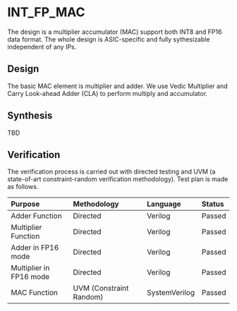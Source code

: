
# INT_FP_MAC

The design is a multiplier accumulator (MAC) support both INT8 and FP16 data format. The whole design is ASIC-specific and fully sythesizable independent of any IPs.


## Design

The basic MAC element is multiplier and adder. We use Vedic Multiplier and Carry Look-ahead Adder (CLA) to perform multiply and accumulator.


## Synthesis

TBD

## Verification

The verification process is carried out with directed testing and UVM (a state-of-art constraint-random verification methodology). Test plan is made as follows.

| Purpose                 |Methodology|Language|Status|
|:------------------------|:------------------------|:----|:-----|
| Adder Function          |Directed                 |Verilog|Passed|
|Multiplier Function      |Directed                 |Verilog|Passed|
| Adder in FP16 mode      |Directed                 |Verilog|Passed|
| Multiplier in FP16 mode |Directed                 |Verilog|Passed|
| MAC Function            |UVM (Constraint Random)  |SystemVerilog|Passed|
